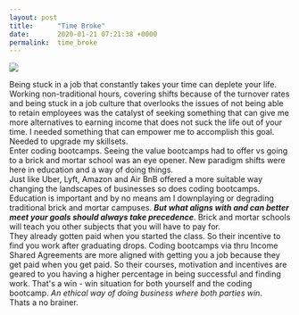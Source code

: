 ```yaml
---
layout: post
title:      "Time Broke"
date:       2020-01-21 07:21:38 +0000
permalink:  time_broke
---
```


![](http:https://www.google.com/imgres?imgurl=https%3A%2F%2Fwww.redarris.com%2Fassets%2Fimg%2Fblog%2Fbroken-time.jpg&imgrefurl=https%3A%2F%2Fwww.redarris.com%2F2019%2F11%2F16%2Frogue-timer-triggers.html&docid=c6vz1VL-kzdAtM&tbnid=3Cdes_SRh8vwzM%3A&vet=10ahUKEwj1iqXz9pLnAhVPvFkKHaQ4B_4QMwhPKAAwAA..i&w=495&h=260&bih=757&biw=1600&q=broken%20time%20images&ved=0ahUKEwj1iqXz9pLnAhVPvFkKHaQ4B_4QMwhPKAAwAA&iact=mrc&uact=8//)

Being stuck in a job that constantly takes your time can deplete your life.  
Working non-traditional hours, covering shifts because of the turnover rates and being stuck in a job culture that overlooks the issues of not being able to retain employees was the catalyst of seeking  something that can give me more alternatives to earning income that does not suck the life out of your time.  I needed something that can empower me to accomplish this goal. Needed to upgrade my skillsets.  
​
Enter coding bootcamps. 
 Seeing the value bootcamps had to offer vs going to a brick and mortar school was an eye opener. 
 New paradigm shifts were here in education and a way of doing things.  
Just like Uber, Lyft, Amazon and  Air BnB offered a more suitable way changing the landscapes of businesses so does coding bootcamps.  
​
Education is important and by no means am I downplaying or degrading traditional brick and mortar campuses. 
 ***But what aligns with and can better meet your goals should always take precedence***. 
 Brick and mortar schools will teach you other subjects that you will have to pay for.  
They already gotten paid when you started the class.  So their incentive to find you work after graduating drops. 
 Coding bootcamps via thru Income Shared Agreements are more  aligned with getting you a job because they get paid when you get paid.
   So their courses, motivation and incentives are geared to you having a higher percentage in being successful and finding work. 
 That's a win - win situation for both yourself and the coding bootcamp. 
 *An ethical way of doing business where both parties win*.   
Thats a no brainer.

